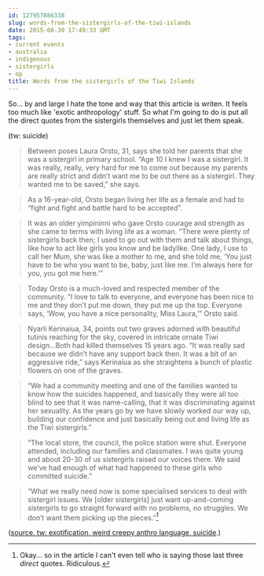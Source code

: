```yaml
---
id: 127957886338
slug: words-from-the-sistergirls-of-the-tiwi-islands
date: 2015-08-30 17:49:33 GMT
tags:
- current events
- australia
- indigenous
- sistergirls
- op
title: Words from the sistergirls of the Tiwi Islands
---
```

So... by and large I hate the tone and way that this article is writen. It feels too much like 'exotic anthropology' stuff. So what I'm going to do is put all the direct quotes from the sistergirls themselves and just let them speak.

(tw: suicide)

>Between poses Laura Orsto, 31, says she told her parents that she was a sistergirl in primary school. “Age 10 I knew I was a sistergirl. It was really, really, very hard for me to come out because my parents are really strict and didn’t want me to be out there as a sistergirl. They wanted me to be saved,” she says.

>As a 16-year-old, Orsto began living her life as a female and had to “fight and fight and battle hard to be accepted”.

>It was an older yimpininni who gave Orsto courage and strength as she came to terms with living life as a woman. “There were plenty of sistergirls back then; I used to go out with them and talk about things, like how to act like girls you know and be ladylike. One lady, I use to call her Mum, she was like a mother to me, and she told me, ‘You just have to be who you want to be, baby, just like me. I’m always here for you, you got me here.’”

>Today Orsto is a much-loved and respected member of the community. “I love to talk to everyone, and everyone has been nice to me and they don’t put me down, they put me up the top. Everyone says, ‘Wow, you have a nice personality, Miss Laura,’” Orsto said.

>Nyarli Kerinaiua, 34, points out two graves adorned with beautiful tutinis reaching for the sky, covered in intricate ornate Tiwi design...Both had killed themselves 15 years ago. “It was really sad because we didn’t have any support back then. It was a bit of an aggressive ride,” says Kerinaiua as she straightens a bunch of plastic flowers on one of the graves.

>“We had a community meeting and one of the families wanted to know how the suicides happened, and basically they were all too blind to see that it was name-calling, that it was discriminating against her sexuality. As the years go by we have slowly worked our way up, building our confidence and just basically being out and living life as the Tiwi sistergirls.”

>“The local store, the council, the police station were shut. Everyone attended, including our families and classmates. I was quite young and about 20-30 of us sistergirls raised our voices there. We said we’ve had enough of what had happened to these girls who committed suicide.”

>“What we really need now is some specialised services to deal with sistergirl issues. We [older sistergirls] just want up-and-coming sistergirls to go straight forward with no problems, no struggles. We don’t want them picking up the pieces.”[^1]

([source. tw: exotification, weird creepy anthro language, suicide][1].)

[^1]: Okay... so in the article I can't even tell who is saying those last three _direct_ quotes. Ridiculous.

[1]: https://web.archive.org/web/20150830102559/http://www.buzzfeed.com/allanclarke/sistergirls-of-the-tiwi-islands